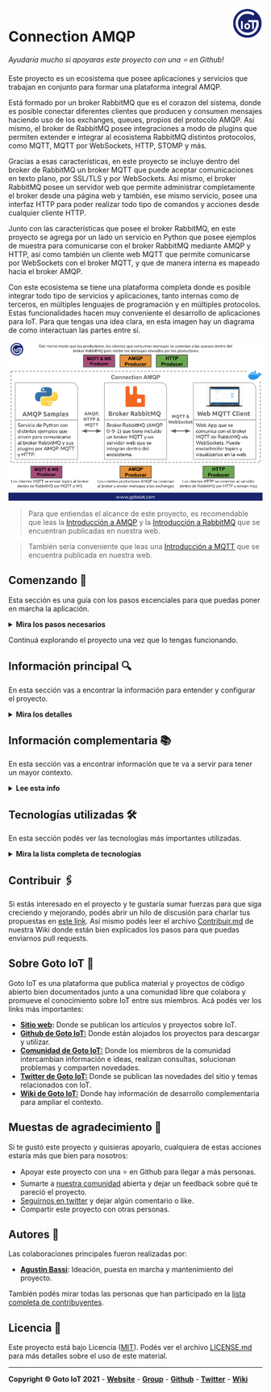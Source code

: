 <a href="https://www.gotoiot.com/">
    <img src="doc/gotoiot-logo.png" alt="logo" title="Goto IoT" align="right" width="60" height="60" />
</a>

Connection AMQP
===============

*Ayudaría mucho si apoyaras este proyecto con una ⭐ en Github!*

Este proyecto es un ecosistema que posee aplicaciones y servicios que trabajan en conjunto para formar una plataforma integral AMQP. 

Está formado por un broker RabbitMQ que es el corazon del sistema, donde es posible conectar diferentes clientes que producen y consumen mensajes haciendo uso de los exchanges, queues, propios del protocolo AMQP. Así mismo, el broker de RabbitMQ posee integraciones a modo de plugins que permiten extender e integrar al ecosistema RabbitMQ distintos protocolos, como MQTT, MQTT por WebSockets, HTTP, STOMP y más. 

Gracias a esas características, en este proyecto se incluye dentro del broker de RabbitMQ un broker MQTT que puede aceptar comunicaciones en texto plano, por SSL/TLS y por WebSockets. Así mismo, el broker RabbitMQ posee un servidor web que permite administrar completamente el broker desde una página web y también, ese mismo servicio, posee una interfaz HTTP para poder realizar todo tipo de comandos y acciones desde cualquier cliente HTTP.

Junto con las características que posee el broker RabbitMQ, en este proyecto se agrega por un lado un servicio en Python que posee ejemplos de muestra para comunicarse con el broker RabbitMQ mediante AMQP y HTTP, así como también un cliente web MQTT que permite comunicarse por WebSockets con el broker MQTT, y que de manera interna es mapeado hacia el broker AMQP. 

Con este ecosistema se tiene una plataforma completa donde es posible integrar todo tipo de servicios y aplicaciones, tanto internas como de terceros, en múltiples lenguajes de programación y en múltiples protocolos. Estas funcionalidades hacen muy conveniente el desarrollo de aplicaciones para IoT. Para que tengas una idea clara, en esta imagen hay un diagrama de como interactuan las partes entre sí.

![architecture](doc/architecture.png)

> Para que entiendas el alcance de este proyecto, es recomendable que leas la [Introducción a AMQP](https://www.gotoiot.com/pages/articles/amqp_intro/index.html) y la [Introducción a RabbitMQ](https://www.gotoiot.com/pages/articles/rabbitmq_intro/index.html) que se encuentran publicadas en nuestra web.

> También sería conveniente que leas una [Introducción a MQTT](https://www.gotoiot.com/pages/articles/mqtt_intro/index.html) que se encuentra publicada en nuestra web.

## Comenzando 🚀

Esta sección es una guía con los pasos escenciales para que puedas poner en marcha la aplicación.

<details><summary><b>Mira los pasos necesarios</b></summary>

### Instalar las dependencias

Para correr este proyecto es necesario que instales `Docker` y `Docker Compose`. 

En [este artículo](https://www.gotoiot.com/pages/articles/docker_installation_linux/) publicado en nuestra web están los detalles para instalar Docker y Docker Compose en una máquina Linux. Si querés instalar ambas herramientas en una Raspberry Pi podés seguir [este artículo](https://www.gotoiot.com/pages/articles/rpi_docker_installation) de nuestra web que te muestra todos los pasos necesarios.

En caso que quieras instalar las herramientas en otra plataforma o tengas algún incoveniente, podes leer la documentación oficial de [Docker](https://docs.docker.com/get-docker/) y también la de [Docker Compose](https://docs.docker.com/compose/install/).

Continua con la descarga del código cuando tengas las dependencias instaladas y funcionando.

### Descargar el código

Para descargar el codigo, lo más conveniente es realizar un `fork` de este proyecto a tu cuenta personal haciendo click en [este link](https://github.com/gotoiot/connection-amqp/fork). Una vez que ya tengas el fork a tu cuenta, descargalo desde la terminal con este comando (acordate de poner tu usuario en el link):

```
git clone https://github.com/USER/connection-amqp.git
```

Cuando tengas el código principal, descargá/actualizá los submódulos del proyecto con este comando y continua con la ejecución de la aplicación una vez que descarguen:

```
git submodule update --init --recursive --remote
```

> En caso que no tengas una cuenta en Github podes clonar directamente este repo y descargar los submódulos.

### Ejecutar la aplicación

Lo primero que tenés que hacer para correr la aplicación es compilar los servicios necesarios. Abrí una terminal en la raíz del proyecto y ejecutá este comando para compilar (esta acción puede demorar unos minutos dependiendo tu conexión a internet):

```
docker-compose build amqp-samples
```

Una vez compilado tenés que correr el comando `docker-compose up -d`, que va a descargar la imágen de Docker para el broker RabbitMQ y el cliente web MQTT y luego poner en funcionamiento los servicios en segundo plano. Una vez que se realice el comando espera unos momentos para que el broker realice la configuración inicial. Luego, desde un navegador web ingresa a esta URL [http://localhost:15672/](http://localhost:15672/) para visualizar el panel de administración de RabbitMQ y luego ingresa a [http://localhost:5001/](http://localhost:5001/) para visualizar el cliente Web MQTT (cambia la IP de la URL si la estás corriendo de manera remota). 

Si pudiste acceder al panel de administración y al cliente web significa que la aplicación se encuentra corriendo bien. 

</details>

Continuá explorando el proyecto una vez que lo tengas funcionando.

## Información principal 🔍

En esta sección vas a encontrar la información para entender y configurar el proyecto.

<details><summary><b>Mira los detalles</b></summary>

### Configuración del broker RabbitMQ

RabbitMQ es un broker que implementa la especificación `AMQP 0-9-1`, y además de soportar el comportamiento estándar, posee extensiones a modo plugins donde se pueden interconectar diferentes protocolos como MQTT, MQTT sobre WebSockets, STOMP, HTTP, y más. Además cuenta con un administrador web que lo hace muy conveniente para configurarlo.

Este servicio, además de soportar el protocolo `AMQP 0-9-1` hace uso del plugin `MQTT` y `Web MQTT`, que va a correr un broker MQTT asociado al broker RabbitMQ y te va a permitir conectarte mediante clientes MQTT como microcontroladores, asi como también con clientes web, desde el navegador. Realizando esta integración se tiene un puente entre clientes MQTT con un protocolo altamente escalable, donde podrá intercambiar información con otros servicios y dispositivos.

Así mismo, el servicio RabbitMQ se implementa el plugin `rabbitmq_management`, que es un servidor web que te permite acceder desde una página web a la administración de todo el broker. También, al ser un servidor web, tiene una interfaz HTTP que te permite acceder al broker de RabbitMQ mediante cualquier cliente HTTP. De esta manera, podés integrar distintas aplicaciones HTTP con todo el ecosistema, publicar y consumir mensajes.

Para que tengas una idea más clara sobre la configuración de este servicio, en esta imagen podés ver cómo está armada la arquitectura, y cómo se integra tanto el broker MQTT - y sus respectivos clientes - como el servidor web del administrador - también con sus clientes HTTP - dentro del ecosistema RabbitMQ.

![rabbitmq_layout](doc/rabbitmq_layout_2.png)

Si querés saber más detalles podes ir al [README del proyecto](https://github.com/gotoiot/service-amqp-broker). 

### Conectar clientes basados en AMQP Samples

El repositorio amqp-samples integrado en este proyecto tiene diferentes códigos de prueba en lenguaje Python para comunicarse con el broker RabbitMQ haciendo uso extensivo de todas las funcionalidades que posee el broker.

Permite producir y consumir mensajes utilizando distintos tipos de exchange - usando el default_exchange, direct_exchanges, fanout_exchanges y topic_exchanges - mediante la biblioteca Pika de Python, como así también crear entidades exchanges, queues y binding, producir y consumir mensajes mediante la interfaz HTTP que provee el plugin `rabbitmq_management`.

Para probar las comunicaciones con diferentes clientes, lo más conveniente es que ejecutes el servicio `amqp-samples` con el comando `docker-compose run amqp-samples` que te va a mostrar en la terminal los códigos de ejemplo soportados y también los comandos que necesitas correr para ejecutar cada uno de ellos.

Si querés saber más detalles podes ir al [README del proyecto](https://github.com/gotoiot/service-amqp-samples). 

### Cofiguración del Web MQTT Client

En el cliente web hay varios campos que tienen valores precargados para que no tengas que escribirlos cada vez.

Modifica los campos que necesites para el broker MQTT dentro de RabbitMQ, ingresa el usuario y la contraseña requeridos (por defecto `gotoiot:gotoiot`) y comenzá presionando `CONNECT`. Después `SUBSCRIBE` para suscribirte a todos los topics (`#`) y una vez que te suscribas presioná `PUBLISH` para producir un `echo` del mensaje enviado. Fijate que en la sección de logs aparecen las acciones que vas realizando.

Para hacer una prueba más completa, podés abrir una nueva instancia del cliente web en otra pestaña del navegador y probar la comunicación publicando topics desde un cliente y recibiendo los mensajes por el otro. 

En la siguiente imagen podés ver una configuración de la herramienta donde se suscribe a un topic y luego se envía, mostrando la información en pantalla.

![mqtt-websocket-demo](doc/mqtt-websocket-demo.png)

Si querés saber más detalles podes ir al [README del proyecto](https://github.com/gotoiot/web-mqtt-client). 

### Conectar clientes embebidos MQTT basados en "Embed IoT Core"

Dentro de nuestros proyectos tenemos a [Embed IoT Core](https://github.com/gotoiot/embed-iot-core), que es una plataforma exclusivamente dedicada al desarrollo de aplicaciones embebidas orientadas a IoT. En este proyecto hay aplicaciones de ejemplo para distintos protocolos de comunicación; está optimizado para funcionar en una placa `ESP32` o similar y utiliza la herramienta `PlatformIO` para el manejo de bibliotecas, compilación y descarga del código a la placa y muchas cosas más. 

Si contás con una placa y querés poner en marcha una aplicación embebida para conectarte, te recomendamos que le des una mirada al [README del proyecto](https://github.com/gotoiot/embed-iot-core), que tiene toda la información para que entiendas de qué se trata, cómo descargar el código e instalar las dependencias, y cómo poner en marcha un ejemplo de prueba.

Cuando tengas andando el ejemplo de prueba, podés elegir algunas de las aplicaciones MQTT dentro de la [lista de aplicaciones](https://github.com/gotoiot/embed-iot-core#lista-de-aplicaciones) para conectarte con el broker MQTT.

La info necesaria para configurar y correr las diferentes aplicaciones la vas a encontrar directamente en el README del proyecto, así podés acceder siempre a la información actualizada. 

</details>

## Información complementaria 📚

En esta sección vas a encontrar información que te va a servir para tener un mayor contexto.

<details><summary><b>Lee esta info</b></summary>

### AMQP

AMQP es un protocolo de colas que define el comportamiento de un servidor basado en exchanges y queues, que permite vincular a diferentes aplicaciones en múltiples lenguajes de programación, tanto internas como de terceros, mediante un `Mensaje AMQP` que representa la unidad de información a intercambiar.

### RabbitMQ

RabbitMQ es un broker que implementa la especificación `AMQP 0-9-1`, y además de soportar el comportamiento estándar, posee extensiones a modo plugins donde se pueden interconectar diferentes protocolos como MQTT, MQTT sobre WebSockets, STOMP, HTTP, y más. Además cuenta con un administrador web que lo hace muy conveniente para configurarlo.

### El broker

El broker MQTT es un plugin dentro del ecosistema RabbitMQ que permite conectar distintos clientes MQTT en texto plano, con autenticación y mediante WebSockets. En su configuración por defecto, soporta la conexión por Websockets en el puerto 9001, MQTT en el 1883 y el 8883 para comunicación con autenticación. Se ejecuta dentro del ecosistema RabbitMQ sobre un contenedor de Docker para poder correrlo de igual manera en distintas plataformas. Se encuentra en el directorio **service-amqp-broker** y los detalles sobre cómo funciona los podes ver el [README del proyecto](https://github.com/gotoiot/service-amqp-broker).

### El cliente web MQTT

El cliente web es una **single-page-application** que se comunica con el broker através de WebSockets. Desde acá se pueden publicar y suscribirse a topics, y visualizar los mensajes en tiempo real. El cliente web es accedido a través de un servidor que también se ejecuta sobre un contenedor de Docker. Se encuentra en el directorio **web-mqtt-client** y los detalles sobre cómo funciona los podes ver en el [README del proyecto](https://github.com/gotoiot/web-mqtt-client).

### Ejecución de servicios

Los servicios de la aplicación se ejecutan sobre contenedores de Docker, así se pueden desplegar de igual manera en diferentes plataformas. Los detalles sobre cómo funcionan los servicios los podés ver directamente en el archivo **docker-compose.yml** y complementar la información con el README de cada parte de la app.

</details>

## Tecnologías utilizadas 🛠️

En esta sección podés ver las tecnologías más importantes utilizadas.

<details><summary><b>Mira la lista completa de tecnologías</b></summary><br>

* [Docker](https://www.docker.com/) - Ecosistema que permite la ejecución de contenedores de software.
* [Docker Compose](https://docs.docker.com/compose/) - Herramienta que permite administrar múltiples contenedores de Docker.
* [Material Design](https://material.io/design) - Bibliotecas de estilo responsive para aplicaciones web.
* [Python](https://www.python.org/) - Lenguaje en el que están realizados los servicios.
* [RabbitMQ](https://rabbitmq.com/) - Broker AMQP libre y abierto ampliamente utilizado.

</details>

## Contribuir 🖇️

Si estás interesado en el proyecto y te gustaría sumar fuerzas para que siga creciendo y mejorando, podés abrir un hilo de discusión para charlar tus propuestas en [este link](https://github.com/gotoiot/connection-amqp/issues/new). Así mismo podés leer el archivo [Contribuir.md](https://github.com/gotoiot/gotoiot-doc/wiki/Contribuir) de nuestra Wiki donde están bien explicados los pasos para que puedas enviarnos pull requests.

## Sobre Goto IoT 📖

Goto IoT es una plataforma que publica material y proyectos de código abierto bien documentados junto a una comunidad libre que colabora y promueve el conocimiento sobre IoT entre sus miembros. Acá podés ver los links más importantes:

* **[Sitio web](https://www.gotoiot.com/):** Donde se publican los artículos y proyectos sobre IoT. 
* **[Github de Goto IoT:](https://github.com/gotoiot)** Donde están alojados los proyectos para descargar y utilizar. 
* **[Comunidad de Goto IoT:](https://groups.google.com/g/gotoiot)** Donde los miembros de la comunidad intercambian información e ideas, realizan consultas, solucionan problemas y comparten novedades.
* **[Twitter de Goto IoT:](https://twitter.com/gotoiot)** Donde se publican las novedades del sitio y temas relacionados con IoT.
* **[Wiki de Goto IoT:](https://github.com/gotoiot/doc/wiki)** Donde hay información de desarrollo complementaria para ampliar el contexto.

## Muestas de agradecimiento 🎁

Si te gustó este proyecto y quisieras apoyarlo, cualquiera de estas acciones estaría más que bien para nosotros:

* Apoyar este proyecto con una ⭐ en Github para llegar a más personas.
* Sumarte a [nuestra comunidad](https://groups.google.com/g/gotoiot) abierta y dejar un feedback sobre qué te pareció el proyecto.
* [Seguirnos en twitter](https://github.com/gotoiot/doc/wiki) y dejar algún comentario o like.
* Compartir este proyecto con otras personas.

## Autores 👥

Las colaboraciones principales fueron realizadas por:

* **[Agustin Bassi](https://github.com/agustinBassi)**: Ideación, puesta en marcha y mantenimiento del proyecto.

También podés mirar todas las personas que han participado en la [lista completa de contribuyentes](https://github.com/connection-amqp/contributors).

## Licencia 📄

Este proyecto está bajo Licencia ([MIT](https://choosealicense.com/licenses/mit/)). Podés ver el archivo [LICENSE.md](LICENSE.md) para más detalles sobre el uso de este material.

---

**Copyright © Goto IoT 2021** - [**Website**](https://www.gotoiot.com) - [**Group**](https://groups.google.com/g/gotoiot) - [**Github**](https://www.github.com/gotoiot) - [**Twitter**](https://www.twitter.com/gotoiot) - [**Wiki**](https://github.com/gotoiot/doc/wiki)
